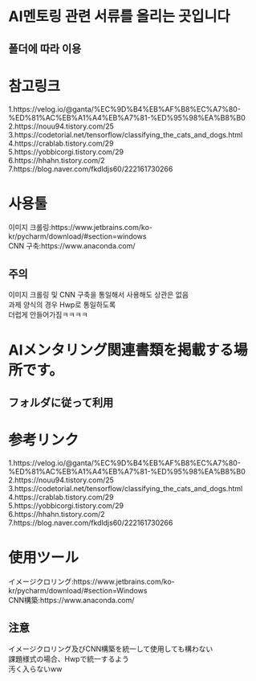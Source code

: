 # AI멘토링 관련 서류를 올리는 곳입니다
## 폴더에 따라 이용
<h1>참고링크</h1>
1.https://velog.io/@ganta/%EC%9D%B4%EB%AF%B8%EC%A7%80-%ED%81%AC%EB%A1%A4%EB%A7%81-%ED%95%98%EA%B8%B0</br>
2.https://nouu94.tistory.com/25</br>
3.https://codetorial.net/tensorflow/classifying_the_cats_and_dogs.html</br>
4.https://crablab.tistory.com/29<br>
5.https://yobbicorgi.tistory.com/29<br>
6.https://hhahn.tistory.com/2<br>
7.https://blog.naver.com/fkdldjs60/222161730266

<h1>사용툴</h1>
이미지 크롤링:https://www.jetbrains.com/ko-kr/pycharm/download/#section=windows<br>
CNN 구축:https://www.anaconda.com/
<h2>주의</h2>
이미지 크롤링 및 CNN 구축을 통일해서 사용해도 상관은 없음</br>
과제 양식의 경우 Hwp로 통일하도록<br>
더럽게 안들어가짐ㅋㅋㅋㅋ


# AIメンタリング関連書類を掲載する場所です。
## フォルダに従って利用
<h1>参考リンク</h1>
1.https://velog.io/@ganta/%EC%9D%B4%EB%AF%B8%EC%A7%80-%ED%81%AC%EB%A1%A4%EB%A7%81-%ED%95%98%EA%B8%B0</br>
2.https://nouu94.tistory.com/25</br>
3.https://codetorial.net/tensorflow/classifying_the_cats_and_dogs.html</br>
4.https://crablab.tistory.com/29<br>
5.https://yobbicorgi.tistory.com/29<br>
6.https://hhahn.tistory.com/2<br>
7.https://blog.naver.com/fkdldjs60/222161730266

<h1>使用ツール</h1>
イメージクロリング:https://www.jetbrains.com/ko-kr/pycharm/download/#section=Windows<br>
CNN構築:https://www.anaconda.com/
<h2>注意</h2>
イメージクロリング及びCNN構築を統一して使用しても構わない</br>
課題様式の場合、Hwpで統一するよう<br>
汚く入らないww
